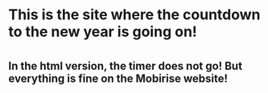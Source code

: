 <h1 >This is the site where the countdown to the new year is going on!<h1>
<h2>In the html version, the timer does not go!
But everything is fine on the Mobirise website!<h2>
